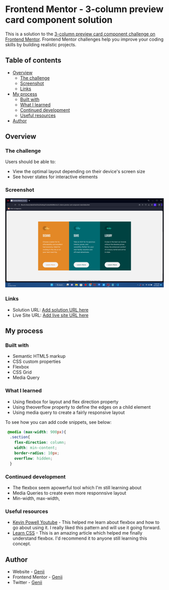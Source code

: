 # Frontend Mentor - 3-column preview card component solution

This is a solution to the [3-column preview card component challenge on Frontend Mentor](https://www.frontendmentor.io/challenges/3column-preview-card-component-pH92eAR2-). Frontend Mentor challenges help you improve your coding skills by building realistic projects. 

## Table of contents

- [Overview](#overview)
  - [The challenge](#the-challenge)
  - [Screenshot](#screenshot)
  - [Links](#links)
- [My process](#my-process)
  - [Built with](#built-with)
  - [What I learned](#what-i-learned)
  - [Continued development](#continued-development)
  - [Useful resources](#useful-resources)
- [Author](#author)



## Overview

### The challenge

Users should be able to:

- View the optimal layout depending on their device's screen size
- See hover states for interactive elements

### Screenshot

![](./screenshot.png)


### Links

- Solution URL: [Add solution URL here]([https://your-solution-url.com](https://github.com/Genii-X/CodeVault.git))
- Live Site URL: [Add live site URL here](https://your-live-site-url.com)

## My process

### Built with

- Semantic HTML5 markup
- CSS custom properties
- Flexbox
- CSS Grid
- Media Query


### What I learned

- Using flexbox for layout and flex direction property
- Using theoverflow property to define the edges on a child element
- Using media query to create a fairly responsive layout

To see how you can add code snippets, see below:
```css
 @media (max-width: 900px){
  .section{
    flex-direction: column;
    width: min-content;
    border-radius: 10px;
    overflow: hidden;
  }
```

### Continued development
- The flexbox seem apowerful tool which I'm still learning about
- Media Queries to create even more responnsive layout
- Min-width, max-width, 

### Useful resources

- [Kevin Powell Youtube](https://www.youtube.com/@KevinPowell) - This helped me learn about flexbox and how to go about using it. I really liked this pattern and will use it going forward.
- [Learn CSS](https://web.dev/learn/css/flexbox) - This is an amazing article which helped me finally understand flexbox. I'd recommend it to anyone still learning this concept.

## Author

- Website - [Genii](https://www.your-site.com)
- Frontend Mentor - [Genii](https://www.frontendmentor.io/profile/Genii-X)
- Twitter - [Genii](https://www.twitter.com/@mild_mide)

